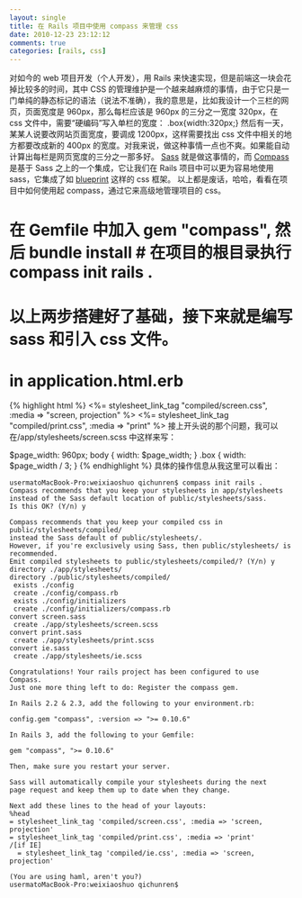 ```yaml
---
layout: single
title: 在 Rails 项目中使用 compass 来管理 css 
date: 2010-12-23 23:12:12
comments: true
categories: [rails, css]
---                            
```


对如今的 web 项目开发（个人开发），用 Rails 来快速实现，但是前端这一块会花掉比较多的时间，其中 CSS 的管理维护是一个越来越麻烦的事情，由于它只是一门单纯的静态标记的语法（说法不准确），我的意思是，比如我设计一个三栏的网页，页面宽度是 960px，那么每栏应该是 960px 的三分之一宽度 320px，在 css 文件中，需要“硬编码”写入单栏的宽度： .box{width:320px;} 
   然后有一天，某某人说要改网站页面宽度，要调成 1200px，这样需要找出 css 文件中相关的地方都要改成新的 400px 的宽度。对我来说，做这种事情一点也不爽。如果能自动计算出每栏是网页宽度的三分之一那多好。 [Sass](http://sass-lang.com/) 就是做这事情的，而 [Compass](https://github.com/chriseppstein/compass) 是基于 Sass 之上的一个集成，它让我们在 Rails 项目中可以更为容易地使用 sass，它集成了如 [blueprint](http://www.blueprintcss.org/) 这样的 css 框架。 
   以上都是废话，哈哈，看看在项目中如何使用起 compass，通过它来高级地管理项目的 css。 
   # 在 Gemfile 中加入 gem "compass", 然后 bundle install # 在项目的根目录执行 compass init rails . 
   # 以上两步搭建好了基础，接下来就是编写 sass 和引入 css 文件。
   # in application.html.erb 
{% highlight html %}
   <%= stylesheet_link_tag "compiled/screen.css", :media => "screen, projection" %> <%= stylesheet_link_tag "compiled/print.css", :media => "print" %> 
   接上开头说的那个问题，我可以在/app/stylesheets/screen.scss 中这样来写：
    
   $page_width: 960px; body { width: $page_width; } .box { width: $page_width / 3; } 
{% endhighlight %}
   具体的操作信息从我这里可以看出：    
   
```
usermatoMacBook-Pro:weixiaoshuo qichunren$ compass init rails .
Compass recommends that you keep your stylesheets in app/stylesheets
instead of the Sass default location of public/stylesheets/sass.
Is this OK? (Y/n) y

Compass recommends that you keep your compiled css in public/stylesheets/compiled/
instead the Sass default of public/stylesheets/.
However, if you're exclusively using Sass, then public/stylesheets/ is recommended.
Emit compiled stylesheets to public/stylesheets/compiled/? (Y/n) y
directory ./app/stylesheets/
directory ./public/stylesheets/compiled/
 exists ./config
 create ./config/compass.rb
 exists ./config/initializers
 create ./config/initializers/compass.rb
convert screen.sass
 create ./app/stylesheets/screen.scss
convert print.sass
 create ./app/stylesheets/print.scss
convert ie.sass
 create ./app/stylesheets/ie.scss

Congratulations! Your rails project has been configured to use Compass.
Just one more thing left to do: Register the compass gem.

In Rails 2.2 & 2.3, add the following to your environment.rb:

config.gem "compass", :version => ">= 0.10.6"

In Rails 3, add the following to your Gemfile:

gem "compass", ">= 0.10.6"

Then, make sure you restart your server.

Sass will automatically compile your stylesheets during the next
page request and keep them up to date when they change.

Next add these lines to the head of your layouts:
%head
= stylesheet_link_tag 'compiled/screen.css', :media => 'screen, projection'
= stylesheet_link_tag 'compiled/print.css', :media => 'print'
/[if IE]
  = stylesheet_link_tag 'compiled/ie.css', :media => 'screen, projection'

(You are using haml, aren't you?)
usermatoMacBook-Pro:weixiaoshuo qichunren$  
```